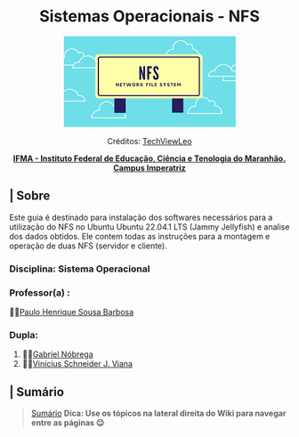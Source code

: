 <div align="center">
   <h1>Sistemas Operacionais - NFS</h1>
   
  ![Badge](https://github.com/1mrschneider/project06_so/blob/main/Assets/NFS.png)
  
  <p>Créditos: <a href="https://techviewleo.com/">
    TechViewLeo
  </a></p>
  
  **[IFMA - Instituto Federal de Educação, Ciência e Tenologia do Maranhão. Campus Imperatriz](https://portal.ifma.edu.br/inicio/)**
</div>

## | Sobre
   Este guia é destinado para instalação dos softwares necessários para a utilização do NFS no Ubuntu Ubuntu 22.04.1 LTS (Jammy Jellyfish) e analise dos dados obtidos. Ele contem todas as instruções para a montagem e operação de duas NFS (servidor e cliente).

### Disciplina: Sistema Operacional
   ### Professor(a) : 
   👨‍🏫[Paulo Henrique Sousa Barbosa](https://github.com/agenteph)

### Dupla:
   1. 🐱‍💻[Gabriel Nóbrega](https://github.com/Teclaf25)
   2. 🐱‍💻[Vinícius Schneider J. Viana](https://github.com/1mrschneider)
  
## | Sumário
   > [Sumário](https://github.com/1mrschneider/project06_so/wiki) **Dica: Use os tópicos na lateral direita do Wiki para navegar entre as páginas 😉**

